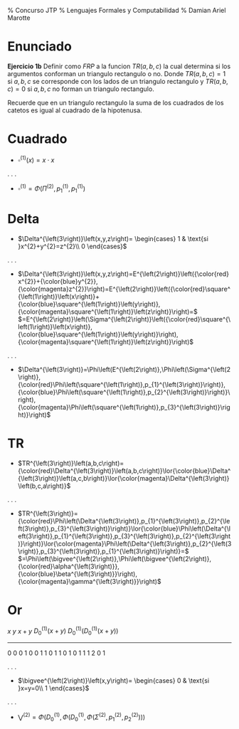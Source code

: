% Concurso JTP
% Lenguajes Formales y Computabilidad
% Damian Ariel Marotte

# Enunciado

**Ejercicio 1b**
Definir como $FRP$ a la funcion $TR(a, b, c)$ la cual determina si los argumentos
conforman un triangulo rectangulo o no. Donde $TR(a, b, c) = 1$ si $a, b, c$ se
corresponde con los lados de un triangulo rectangulo y $TR(a, b, c) = 0$ si
$a, b, c$ no forman un triangulo rectangulo.

Recuerde que en un triangulo rectangulo la suma de los cuadrados de los catetos
es igual al cuadrado de la hipotenusa.

# Cuadrado

* $\square^{\left(1\right)}\left(x\right)=x\cdot x$

. . .

* $\square^{\left(1\right)}=\Phi\left(\Pi^{\left(2\right)},p_{1}^{\left(1\right)},p_{1}^{\left(1\right)}\right)$

# Delta

* $\Delta^{\left(3\right)}\left(x,y,z\right)=
   \begin{cases}
       1 & \text{si }x^{2}+y^{2}=z^{2}\\
       0
   \end{cases}$

. . .

* $\Delta^{\left(3\right)}\left(x,y,z\right)=E^{\left(2\right)}\left({\color{red}x^{2}}+{\color{blue}y^{2}},{\color{magenta}z^{2}}\right)=E^{\left(2\right)}\left({\color{red}\square^{\left(1\right)}\left(x\right)}+{\color{blue}\square^{\left(1\right)}\left(y\right)},{\color{magenta}\square^{\left(1\right)}\left(z\right)}\right)=$
  $=E^{\left(2\right)}\left(\Sigma^{\left(2\right)}\left({\color{red}\square^{\left(1\right)}\left(x\right)},{\color{blue}\square^{\left(1\right)}\left(y\right)}\right),{\color{magenta}\square^{\left(1\right)}\left(z\right)}\right)$

. . .

* $\Delta^{\left(3\right)}=\Phi\left(E^{\left(2\right)},\Phi\left(\Sigma^{\left(2\right)},{\color{red}\Phi\left(\square^{\left(1\right)},p_{1}^{\left(3\right)}\right)},{\color{blue}\Phi\left(\square^{\left(1\right)},p_{2}^{\left(3\right)}\right)}\right),{\color{magenta}\Phi\left(\square^{\left(1\right)},p_{3}^{\left(3\right)}\right)}\right)$

# TR

* $TR^{\left(3\right)}\left(a,b,c\right)={\color{red}\Delta^{\left(3\right)}\left(a,b,c\right)}\lor{\color{blue}\Delta^{\left(3\right)}\left(a,c,b\right)}\lor{\color{magenta}\Delta^{\left(3\right)}\left(b,c,a\right)}$

. . .

* $TR^{\left(3\right)}={\color{red}\Phi\left(\Delta^{\left(3\right)},p_{1}^{\left(3\right)},p_{2}^{\left(3\right)},p_{3}^{\left(3\right)}\right)}\lor{\color{blue}\Phi\left(\Delta^{\left(3\right)},p_{1}^{\left(3\right)},p_{3}^{\left(3\right)},p_{2}^{\left(3\right)}\right)}\lor{\color{magenta}\Phi\left(\Delta^{\left(3\right)},p_{2}^{\left(3\right)},p_{3}^{\left(3\right)},p_{1}^{\left(3\right)}\right)}=$
  $=\Phi\left(\bigvee^{\left(2\right)},\Phi\left(\bigvee^{\left(2\right)},{\color{red}\alpha^{\left(3\right)}},{\color{blue}\beta^{\left(3\right)}}\right),{\color{magenta}\gamma^{\left(3\right)}}\right)$

# Or

$x$ $y$  $x+y$   $D_{0}^{\left(1\right)}\left(x+y\right)$   $D_{0}^{\left(1\right)}\left(D_{0}^{\left(1\right)}\left(x+y\right)\right)$
--- --- ------- ------------------------------------------ -----------------------------------------------------------------------------
 0   0     0                         1                     0
 0   1     1                         0                     1
 1   0     1                         0                     1
 1   1     2                         0                     1

. . .

* $\bigvee^{\left(2\right)}\left(x,y\right)=
   \begin{cases}
     0 & \text{si }x=y=0\\
     1
   \end{cases}$

. . .

* $\bigvee^{\left(2\right)}=\Phi\left(D_{0}^{\left(1\right)},\Phi\left(D_{0}^{\left(1\right)},\Phi\left(\Sigma^{\left(2\right)},p_{1}^{\left(2\right)},p_{2}^{\left(2\right)}\right)\right)\right)$
